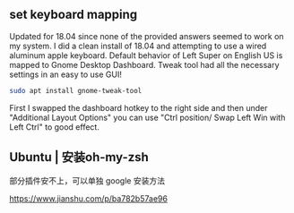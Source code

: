 ## set keyboard mapping

Updated for 18.04 since none of the provided answers seemed to work on my system. 
I did a clean install of 18.04 and attempting to use a wired aluminum apple keyboard. 
Default behavior of Left Super on English US is mapped to Gnome Desktop Dashboard. 
Tweak tool had all the necessary settings in an easy to use GUI!

```bash
sudo apt install gnome-tweak-tool
```
First I swapped the dashboard hotkey to the right side and then under "Additional Layout Options" 
you can use "Ctrl position/ Swap Left Win with Left Ctrl" to good effect.


## Ubuntu | 安装oh-my-zsh

部分插件安不上，可以单独 google 安装方法

https://www.jianshu.com/p/ba782b57ae96
